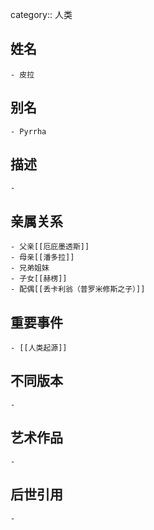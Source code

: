 category:: 人类
## 姓名
	- 皮拉
## 别名
	- Pyrrha
## 描述
	-
## 亲属关系
	- 父亲[[厄庇墨透斯]]
	- 母亲[[潘多拉]]
	- 兄弟姐妹
	- 子女[[赫楞]]
	- 配偶[[丢卡利翁（普罗米修斯之子）]]
## 重要事件
	- [[人类起源]]
## 不同版本
	-
## 艺术作品
	-
## 后世引用
	-
